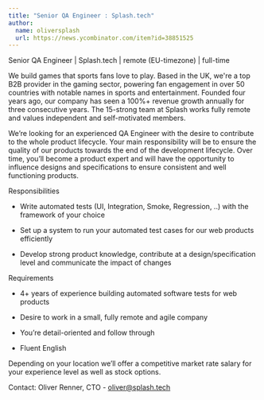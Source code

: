 ```yaml
---
title: "Senior QA Engineer : Splash.tech"
author:
  name: oliversplash
  url: https://news.ycombinator.com/item?id=38851525
---
```

Senior QA Engineer | Splash.tech | remote (EU-timezone) | full-time

We build games that sports fans love to play. Based in the UK, we&#x27;re a top B2B provider in the gaming sector, powering fan engagement in over 50 countries with notable names in sports and entertainment. Founded four years ago, our company has seen a 100%+ revenue growth annually for three consecutive years. The 15-strong team at Splash works fully remote and values independent and self-motivated members.

We’re looking for an experienced QA Engineer with the desire to contribute to the whole product lifecycle. Your main responsibility will be to ensure the quality of our products towards the end of the development lifecycle. Over time, you’ll become a product expert and will have the opportunity to influence designs and specifications to ensure consistent and well functioning products.

Responsibilities

- Write automated tests (UI, Integration, Smoke, Regression, ..) with the framework of your choice

- Set up a system to run your automated test cases for our web products efficiently

- Develop strong product knowledge, contribute at a design&#x2F;specification level and communicate the impact of changes

Requirements

- 4+ years of experience building automated software tests for web products

- Desire to work in a small, fully remote and agile company

- You’re detail-oriented and follow through

- Fluent English

Depending on your location we’ll offer a competitive market rate salary for your experience level as well as stock options.

Contact: Oliver Renner, CTO - oliver@splash.tech
